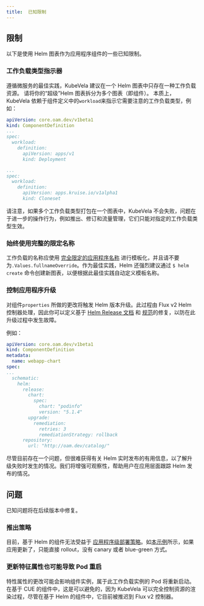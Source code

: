 ```yaml
---
title:  已知限制
---
```


## 限制

以下是使用 Helm 图表作为应用程序组件的一些已知限制。

### 工作负载类型指示器

遵循微服务的最佳实践，KubeVela 建议在一个 Helm 图表中只存在一种工作负载资源。 请将你的“超级”Helm 图表拆分为多个图表（即组件）。 本质上，KubeVela 依赖于组件定义中的`workload`来指示它需要注意的工作负载类型，例如：

```yaml
apiVersion: core.oam.dev/v1beta1
kind: ComponentDefinition
...
spec:
  workload:
    definition:
      apiVersion: apps/v1
      kind: Deployment
```
```yaml
...
spec:
  workload:
    definition:
      apiVersion: apps.kruise.io/v1alpha1
      kind: Cloneset
```

请注意，如果多个工作负载类型打包在一个图表中，KubeVela 不会失败，问题在于进一步的操作行为，例如推出、修订和流量管理，它们只能对指定的工作负载类型生效。

### 始终使用完整的限定名称

工作负载的名称应使用 [完全限定的应用程序名称](https://github.com/helm/helm/blob/543364fba59b0c7c30e38ebe0f73680db895abb6/pkg/chartutil/create.go#L415) 进行模板化，并且请不要为`.Values.fullnameOverride`。作为最佳实践，Helm 还强烈建议通过 `$ helm create` 命令创建新图表，以便根据此最佳实践自动定义模板名称。

### 控制应用程序升级

对组件`properties` 所做的更改将触发 Helm 版本升级。此过程由 Flux v2 Helm 控制器处理，因此你可以定义基于 [Helm Release 文档](https://github.com/fluxcd/helm-controller/blob/main/docs/api/helmrelease.md#upgraderemediation) 和 [规范](https://toolkit.fluxcd.io/components/helm/helmreleases/#configuring-failure-remediation)的修复，以防在此升级过程中发生故障。

例如：
```yaml
apiVersion: core.oam.dev/v1beta1
kind: ComponentDefinition
metadata:
  name: webapp-chart
spec:
...
  schematic:
    helm:
      release:
        chart:
          spec:
            chart: "podinfo"
            version: "5.1.4"
        upgrade:
          remediation:
            retries: 3 
            remediationStrategy: rollback
      repository:
        url: "http://oam.dev/catalog/"

```

尽管目前存在一个问题，但很难获得有关 Helm 实时发布的有用信息，以了解升级失败时发生的情况。我们将增强可观察性，帮助用户在应用层面跟踪 Helm 发布的情况。

## 问题

已知问题将在后续版本中修复。

### 推出策略

目前，基于 Helm 的组件无法受益于 [应用程序级部署策略](https://github.com/oam-dev/kubevela/blob/master/design/vela-core/rollout-design.md#applicationdeployment-workflow)。如[本示例](./trait#update-an-applicatiion)所示，如果应用更新了，只能直接 rollout，没有 canary 或者 blue-green 方式。

### 更新特征属性也可能导致 Pod 重启

特性属性的更改可能会影响组件实例，属于此工作负载实例的 Pod 将重新启动。在基于 CUE 的组件中，这是可以避免的，因为 KubeVela 可以完全控制资源的渲染过程，尽管在基于 Helm 的组件中，它目前被推迟到 Flux v2 控制器。
